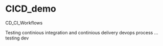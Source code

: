 # CICD_demo
CD_CI_Workflows 

Testing continious integration and continious delivery devops process ... 
testing dev 
